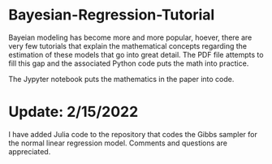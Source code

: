 # Bayesian-Regression-Tutorial

Bayeian modeling has become more and more popular, hoever, there are very few tutorials that explain the mathematical concepts regarding the estimation of these models that go into great detail. The PDF file attempts to fill this gap and the associated Python code puts the math into practice.

The Jypyter notebook puts the mathematics in the paper into code.

# Update: 2/15/2022
I have added Julia code to the repository that codes the Gibbs sampler for the normal linear regression model.
Comments and questions are appreciated.
